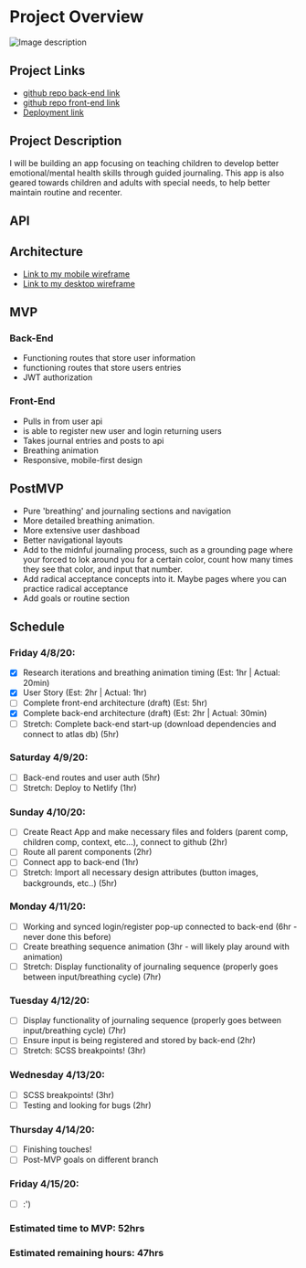 # Project Overview

![Image description](https://media.tenor.com/images/afdd108e2e6b46fd825a66e1b92dc87e/tenor.gif)

## Project Links

- [github repo back-end link](https://github.com/hbubley/journey-backend)
- [github repo front-end link]()
- [Deployment link]()

## Project Description

I will be building an app focusing on teaching children to develop better emotional/mental health skills through guided journaling. This app is also geared towards children and adults with special needs, to help better maintain routine and recenter. 

## API


## Architecture

- [Link to my mobile wireframe](https://drive.google.com/file/d/1Y2P1q25u4DTHMm1CuRJC1zz8dbBaoimk/view?usp=sharing)
- [Link to my desktop wireframe](https://drive.google.com/file/d/1PbbSaZvgkG0wHH_E9n2A5lCwcgpWHXBA/view?usp=sharing)

## MVP

### Back-End

- Functioning routes that store user information
- functioning routes that store users entries
- JWT authorization 

### Front-End

- Pulls in from user api
- is able to register new user and login returning users
- Takes journal entries and posts to api
- Breathing animation
- Responsive, mobile-first design

## PostMVP 

- Pure 'breathing' and journaling sections and navigation
- More detailed breathing animation. 
- More extensive user dashboad
- Better navigational layouts
- Add to the midnful journaling process, such as a grounding page where your forced to lok around you for a certain color, count how many times they see that color, and input that number. 
- Add radical acceptance concepts into it. Maybe pages where you can practice radical acceptance
- Add goals or routine section

## Schedule

### Friday 4/8/20:

- [x] Research iterations and breathing animation timing (Est: 1hr | Actual: 20min)
- [x] User Story (Est: 2hr | Actual: 1hr)
- [ ] Complete front-end architecture (draft) (Est: 5hr)
- [x] Complete back-end architecture (draft) (Est: 2hr | Actual: 30min)
- [ ] Stretch: Complete back-end start-up (download dependencies and connect to atlas db) (5hr)

### Saturday 4/9/20:

- [ ] Back-end routes and user auth (5hr)
- [ ] Stretch: Deploy to Netlify (1hr)

### Sunday 4/10/20:

- [ ] Create React App and make necessary files and folders (parent comp, children comp, context, etc...), connect to github (2hr)
- [ ] Route all parent components (2hr)
- [ ] Connect app to back-end (1hr)
- [ ] Stretch: Import all necessary design attributes (button images, backgrounds, etc..) (5hr)

### Monday 4/11/20:

- [ ] Working and synced login/register pop-up connected to back-end (6hr - never done this before)
- [ ] Create breathing sequence animation (3hr - will likely play around with animation)
- [ ] Stretch: Display functionality of journaling sequence (properly goes between input/breathing cycle) (7hr)

### Tuesday 4/12/20:

- [ ] Display functionality of journaling sequence (properly goes between input/breathing cycle) (7hr)
- [ ] Ensure input is being registered and stored by back-end (2hr)
- [ ] Stretch: SCSS breakpoints! (3hr)

### Wednesday 4/13/20:

- [ ] SCSS breakpoints! (3hr)
- [ ] Testing and looking for bugs (2hr)

### Thursday 4/14/20:

- [ ] Finishing touches! 
- [ ] Post-MVP goals on different branch

### Friday 4/15/20:

- [ ] :')


### Estimated time to MVP: 52hrs
### Estimated remaining hours: 47hrs